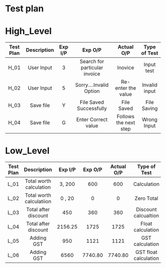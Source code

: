 # Test plan
# High_Level
Test Plan | Description | Exp I/P | Exp O/P | Actual O/P | Type of Test 
|:--:|:--:|:--:|:--:|:--:|:--:|
| H_01| User Input | 3 | Search for particular invoice | Inovice | Input test |
| H_02| User Input | 5 | Sorry....Invalid Option | Re-enter the value | Invalid input |
| H_03| Save file | Y | File Saved Successfully | File Saved  | File Saving |
| H_04| Save file | G | Enter Correct value | Follows the next step  | Wrong Input |



# Low_Level
Test Plan | Description | Exp I/P | Exp O/P | Actual O/P | Type of Test 
|:--:|:--:|:--:|:--:|:--:|:--:|
|L_01| Total worth calculation | 3, 200 | 600 | 600 | Calculation|
|L_02| Total worth calculatiion | 0 , 20 | 0 | 0 | Zero Total |
|L_03| Total after discount | 450 | 360 | 360 | Discount calcualtion |
|L_04| Total after discount | 2156.25 | 1725 | 1725 |Float calculation | 
|L_05| Adding GST | 950 | 1121 | 1121 | GST calculation | 
|L_06| Adding GST | 6560 | 7740.80 | 7740.80 | GST float calculation

